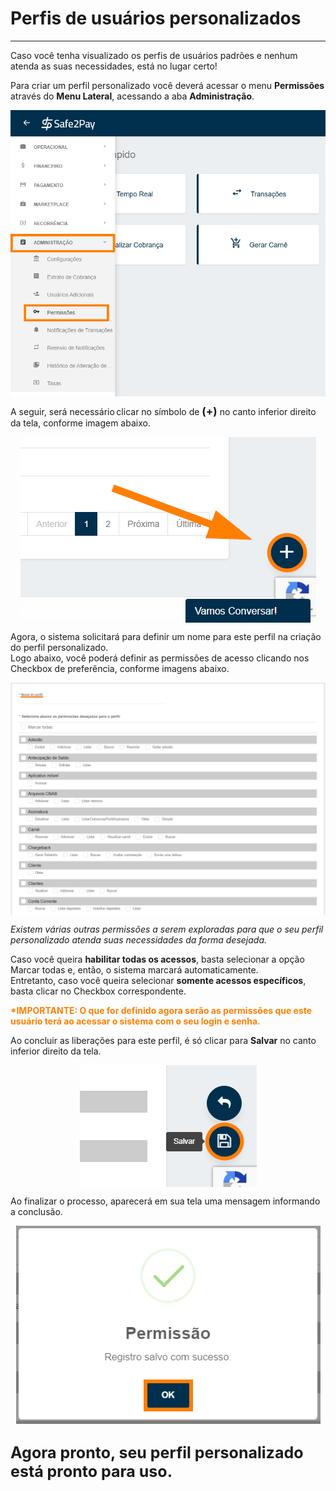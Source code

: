 # Perfis de usuários personalizados
<hr>

Caso você tenha visualizado os perfis de usuários padrões e nenhum atenda as suas necessidades, está no lugar certo!

Para criar um perfil personalizado você deverá acessar o menu <b>Permissões</b> através do <b>Menu Lateral</b>, acessando a aba <b>Administração</b>.

<img src="../imagens/Personalizado01.png" Style="display:block; margin-left:auto; margin-right:auto;">

A seguir, será necessário clicar no símbolo de <b style="font-size: 17px;">(+)</b> no canto inferior direito da tela, conforme imagem abaixo.

<img src="../imagens/Personalizado02.png" Style="display:block; margin-left:auto; margin-right:auto;">

Agora, o sistema solicitará para definir um nome para este perfil na criação do perfil personalizado.<br>
Logo abaixo, você poderá definir as permissões de acesso clicando nos Checkbox de preferência, conforme imagens abaixo.

<img src="../imagens/Personalizado03.png" Style="display:block; margin-left:auto; margin-right:auto;">

*Existem várias outras permissões a serem exploradas para que o seu perfil personalizado atenda  suas necessidades da forma desejada.*


Caso você queira <b>habilitar todas os acessos</b>, basta selecionar a opção Marcar todas e, então, o sistema marcará automaticamente.<br>
Entretanto, caso você queira selecionar <b>somente acessos específicos</b>, basta clicar no Checkbox correspondente.


<b style="color: #FF7F00">*IMPORTANTE: O que for definido agora serão as permissões que este usuário terá ao acessar o sistema com o seu login e senha.</b>

Ao concluir as liberações para este perfil, é só clicar para <b>Salvar</b> no canto inferior direito da tela.

<img src="../imagens/Personalizado04.png" Style="display:block; margin-left:auto; margin-right:auto;">

Ao finalizar o processo, aparecerá em sua tela uma mensagem informando a conclusão.

<img src="../imagens/Personalizado05.png" Style="display:block; margin-left:auto; margin-right:auto;">
<br>

<b style="font-size: 25px;">Agora pronto, seu perfil personalizado está pronto para uso.</b>

<my-footer></my-footer>